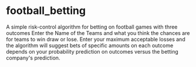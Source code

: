 # football_betting
A simple risk-control algorithm for betting on football games with three outcomes
Enter the Name of the Teams and what you think the chances are for teams to win draw or lose. 
Enter your maximum acceptable losses and the algorithm will suggest bets of specific amounts on each outcome depends on your probability prediction on outcomes versus the betting company's prediction. 
